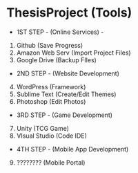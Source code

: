 # ThesisProject (Tools)


- 1ST STEP - (Online Services) -
1) Github			(Save Progress)
2) Amazon Web Serv	(Import Project Files)
3) Google Drive		(Backup FIles)


- 2ND STEP - (Website Development)
4) WordPress		(Framework)
5) Sublime Text		(Create/Edit Themes)
6) Photoshop		(Edit Photos)


- 3RD STEP - (Game Development)
7) Unity			(TCG Game)
8) VIsual Studio	(Code IDE)


- 4TH STEP - (Mobile App Development)
9) ????????			(Mobile Portal)